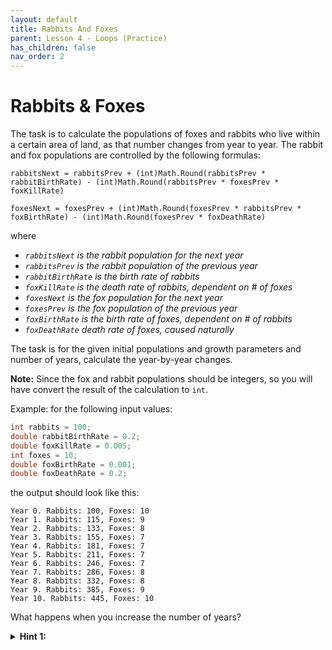 ```yaml
---
layout: default
title: Rabbits And Foxes
parent: Lesson 4 - Loops (Practice)
has_children: false
nav_order: 2
---
```


# Rabbits & Foxes

The task is to calculate the populations of foxes and rabbits who live within a certain area of land, as that number changes from year to year. The rabbit and fox populations are controlled by the following formulas:

`rabbitsNext = rabbitsPrev + (int)Math.Round(rabbitsPrev * rabbitBirthRate) - (int)Math.Round(rabbitsPrev * foxesPrev * foxKillRate)`

`foxesNext = foxesPrev + (int)Math.Round(foxesPrev * rabbitsPrev * foxBirthRate) - (int)Math.Round(foxesPrev * foxDeathRate)`

where

* *`rabbitsNext` is the rabbit population for the next year*
* *`rabbitsPrev` is the rabbit population of the previous year*
* *`rabbitBirthRate` is the birth rate of rabbits*
* *`foxKillRate` is the death rate of rabbits, dependent on # of foxes*
* *`foxesNext` is the fox population for the next year*
* *`foxesPrev` is the fox population of the previous year*
* *`foxBirthRate` is the birth rate of foxes, dependent on # of rabbits*
* *`foxDeathRate` death rate of foxes, caused naturally*

The task is for the given initial populations and growth parameters and number of years, calculate the year-by-year changes. 

**Note:** Since the fox and rabbit populations should be integers, so you will have convert the result of the calculation to `int`.

Example: for the following input values:

``` csharp
int rabbits = 100;
double rabbitBirthRate = 0.2;
double foxKillRate = 0.005;
int foxes = 10;
double foxBirthRate = 0.001;
double foxDeathRate = 0.2;
```

the output should look like this:

```
Year 0. Rabbits: 100, Foxes: 10
Year 1. Rabbits: 115, Foxes: 9
Year 2. Rabbits: 133, Foxes: 8
Year 3. Rabbits: 155, Foxes: 7
Year 4. Rabbits: 181, Foxes: 7
Year 5. Rabbits: 211, Foxes: 7
Year 6. Rabbits: 246, Foxes: 7
Year 7. Rabbits: 286, Foxes: 8
Year 8. Rabbits: 332, Foxes: 8
Year 9. Rabbits: 385, Foxes: 9
Year 10. Rabbits: 445, Foxes: 10
```

What happens when you increase the number of years?

<details class="text-grey-dk-000"> 
  <summary><strong>Hint 1:</strong></summary>
  Be sure that your program doesn’t allow for negative populations. If you start with 1 rabbit and 1000 foxes, the next year there should be 0 rabbits instead of -3 rabbits.
</details>
